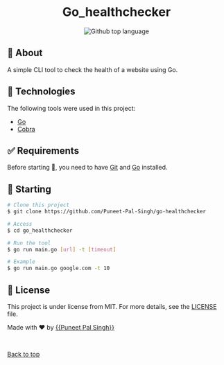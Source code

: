 <h1 align="center">Go_healthchecker</h1>

<p align="center">
  <img alt="Github top language" src="https://img.shields.io/github/languages/top/Puneet-Pal-Singh/go_healthchecker?color=56BEB8">

</p>

## :dart: About ##

A simple CLI tool to check the health of a website using Go.

<!-- ## :sparkles: Features ##

:heavy_check_mark: Feature 1;\
:heavy_check_mark: Feature 2;\
:heavy_check_mark: Feature 3; -->

## :rocket: Technologies ##

The following tools were used in this project:

- [Go](https://go.dev/)
- [Cobra](https://github.com/spf13/cobra)

## :white_check_mark: Requirements ##

Before starting :checkered_flag:, you need to have [Git](https://git-scm.com) and [Go](https://go.dev/) installed.

## :checkered_flag: Starting ##

```bash
# Clone this project
$ git clone https://github.com/Puneet-Pal-Singh/go-healthchecker

# Access
$ cd go_healthchecker

# Run the tool
$ go run main.go [url] -t [timeout]

# Example
$ go run main.go google.com -t 10
```

## :memo: License ##

This project is under license from MIT. For more details, see the [LICENSE](LICENSE.md) file.


Made with :heart: by <a href="https://github.com/{{YOUR_GITHUB_USERNAME}}" target="_blank">{{Puneet Pal Singh}}</a>

&#xa0;

<a href="#top">Back to top</a>
